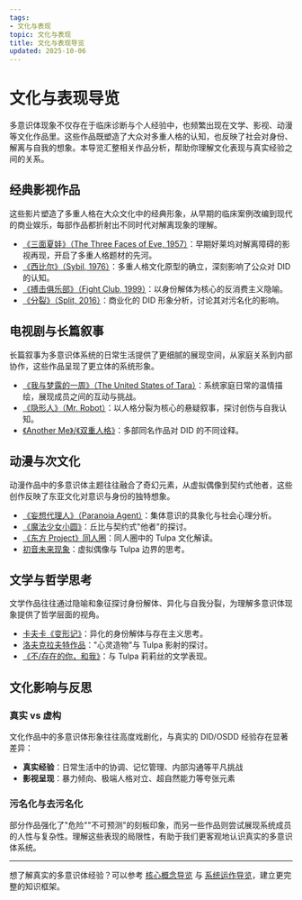 ```yaml
---
tags:
- 文化与表现
topic: 文化与表现
title: 文化与表现导览
updated: 2025-10-06
---
```


# 文化与表现导览

多意识体现象不仅存在于临床诊断与个人经验中，也频繁出现在文学、影视、动漫等文化作品里。这些作品既塑造了大众对多重人格的认知，也反映了社会对身份、解离与自我的想象。本导览汇整相关作品分析，帮助你理解文化表现与真实经验之间的关系。

## 经典影视作品

这些影片塑造了多重人格在大众文化中的经典形象，从早期的临床案例改编到现代的商业娱乐，每部作品都折射出不同时代对解离现象的理解。

- [《三面夏娃》（The Three Faces of Eve, 1957）](entries/Three-Faces-Of-Eve-1957-Dissociation.md)：早期好莱坞对解离障碍的影视再现，开启了多重人格题材的先河。
- [《西比尔》（Sybil, 1976）](entries/Sybil-1976-Cultural-Prototype.md)：多重人格文化原型的确立，深刻影响了公众对 DID 的认知。
- [《搏击俱乐部》（Fight Club, 1999）](entries/Fight-Club-1999-Identity-Metaphor.md)：以身份解体为核心的反消费主义隐喻。
- [《分裂》（Split, 2016）](entries/Split-2016-DID-Representation.md)：商业化的 DID 形象分析，讨论其对污名化的影响。

## 电视剧与长篇叙事

长篇叙事为多意识体系统的日常生活提供了更细腻的展现空间，从家庭关系到内部协作，这些作品呈现了更立体的系统形象。

- [《我与梦露的一周》（The United States of Tara）](entries/United-States-Of-Tara-System-Daily-Life.md)：系统家庭日常的温情描绘，展现成员之间的互动与挑战。
- [《隐形人》（Mr. Robot）](entries/Mr-Robot-DID-Narrative.md)：以人格分裂为核心的悬疑叙事，探讨创伤与自我认知。
- [《Another Me》/《双重人格》](entries/Another-Me-DID-Depictions.md)：多部同名作品对 DID 的不同诠释。

## 动漫与次文化

动漫作品中的多意识体主题往往融合了奇幻元素，从虚拟偶像到契约式他者，这些创作反映了东亚文化对意识与身份的独特想象。

- [《妄想代理人》（Paranoia Agent）](entries/Paranoia-Agent-Collective-Consciousness.md)：集体意识的具象化与社会心理分析。
- [《魔法少女小圆》](entries/Madoka-Magica-Kyubey-Otherness.md)：丘比与契约式"他者"的探讨。
- [《东方 Project》同人圈](entries/Touhou-Tulpa-Fandom.md)：同人圈中的 Tulpa 文化解读。
- [初音未来现象](entries/Hatsune-Miku-Virtual-Idol-Tulpa-Boundary.md)：虚拟偶像与 Tulpa 边界的思考。

## 文学与哲学思考

文学作品往往通过隐喻和象征探讨身份解体、异化与自我分裂，为理解多意识体现象提供了哲学层面的视角。

- [卡夫卡《变形记》](entries/Kafka-Metamorphosis-Identity-Dissolution.md)：异化的身份解体与存在主义思考。
- [洛夫克拉夫特作品](entries/Lovecraft-Tulpa-Motifs.md)："心灵造物"与 Tulpa 影射的探讨。
- [《不/存在的你，和我》](entries/Nonexistent-You-And-Me-Tulpa-Lilith.md)：与 Tulpa 莉莉丝的文学表现。

## 文化影响与反思

### 真实 vs 虚构

文化作品中的多意识体形象往往高度戏剧化，与真实的 DID/OSDD 经验存在显著差异：

- **真实经验**：日常生活中的协调、记忆管理、内部沟通等平凡挑战
- **影视呈现**：暴力倾向、极端人格对立、超自然能力等夸张元素

### 污名化与去污名化

部分作品强化了"危险""不可预测"的刻板印象，而另一些作品则尝试展现系统成员的人性与复杂性。理解这些表现的局限性，有助于我们更客观地认识真实的多意识体系统。

---

想了解真实的多意识体经验？可以参考 [核心概念导览](entries/Core-Concepts-Guide.md) 与 [系统运作导览](System-Operations.md)，建立更完整的知识框架。
